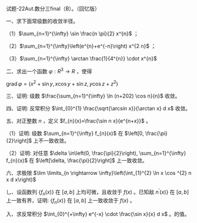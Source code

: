 试题-22Aut.数分三final（B）。（回忆版）

一、求下面常级数的收敛半径。

（1）$\sum_{n=1}^{\infty} \sin \frac{n \pi}{2} x^{n}$ ；

（2）$\sum_{n=1}^{\infty}\left(e^{n}+e^{-n}\right) x^{2 n}$ ；

（3）$\sum_{n=1}^{\infty} \arctan \frac{1}{4^{n}} \cdot x^{n}$

二、求出一个函数 $\varphi: R^{3} \rightarrow R$ ，使得

$\operatorname{grad} \varphi=\left(x^{2}+\sin y, x \cos y+\sin z, y \cos z+z^{2}\right)$

三、证明: 级数 $\frac{\sum_{n=1}^{\infty} \ln (n+202) \cos n}{n}$ 收敛。

四、证明: 反常积分 $\int_{0}^{1} \frac{\sqrt{\arcsin x}}{\arctan x} d x$ 收敛。

五、对正整数 $n$ ，定义 $f_{n}(x)=\frac{\sin n x}{e^{n+x}}$ 。

（1）证明: 级数 $\sum_{n=1}^{\infty} f_{n}(x)$ 在 $\left[0, \frac{\pi}{2}\right]$ 上不一致收敛。

（2）证明: 对任意 $\delta \in\left(0, \frac{\pi}{2}\right), \sum_{n=1}^{\infty} f_{n}(x)$ 在 $\left[\delta, \frac{\pi}{2}\right]$ 上一致收敛。

六、求极限 $\lim \limits_{n \rightarrow \infty}\left(\int_{1}^{2} \ln x \cos ^{2} n x d x\right)$

乚、设函数列 $\left\{f_{n}(x)\right\}$ 在 $[a, b]$ 上均可微，且收敛于 $f(x)$ 。已知敌 $\left.n^{\prime}(x)\right\}$ 在 $[a, b]$ 上一致有界，证明: $\left\{f_{n}(x)\right\}$ 在 $[a, b]$ 上一致收敛于 $f(x)$ 。

入、求反常积分 $\int_{0}^{+\infty} e^{-x} \cdot \frac{\sin x}{x} d x$ 。的值。

